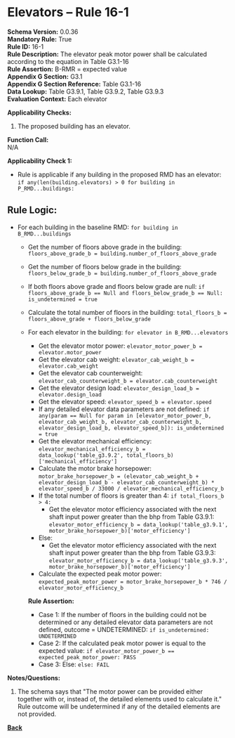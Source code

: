 # Elevators – Rule 16-1  
**Schema Version:** 0.0.36        
**Mandatory Rule:** True          
**Rule ID:** 16-1  
**Rule Description:** The elevator peak motor power shall be calculated according to the equation in Table G3.1-16  
**Rule Assertion:** B-RMR = expected value                                           
**Appendix G Section:** G3.1  
**Appendix G Section Reference:** Table G3.1-16  
**Data Lookup:** Table G3.9.1, Table G3.9.2, Table G3.9.3  
**Evaluation Context:** Each elevator  

**Applicability Checks:**  
  1. The proposed building has an elevator.  

**Function Call:**  
N/A

**Applicability Check 1:**
- Rule is applicable if any building in the proposed RMD has an elevator: `if any(len(building.elevators) > 0 for building in P_RMD...buildings:`

## Rule Logic:
- For each building in the baseline RMD: `for building in B_RMD...buildings`
  - Get the number of floors above grade in the building: `floors_above_grade_b = building.number_of_floors_above_grade`
  - Get the number of floors below grade in the building: `floors_below_grade_b = building.number_of_floors_above_grade`
  - If both floors above grade and floors below grade are null: `if floors_above_grade_b == Null and floors_below_grade_b == Null: is_undetermined = true`
  - Calculate the total number of floors in the building: `total_floors_b = floors_above_grade + floors_below_grade`
  - For each elevator in the building: `for elevator in B_RMD...elevators`
    - Get the elevator motor power: `elevator_motor_power_b = elevator.motor_power`
    - Get the elevator cab weight: `elevator_cab_weight_b = elevator.cab_weight`
    - Get the elevator cab counterweight: `elevator_cab_counterweight_b = elevator.cab_counterweight`
    - Get the elevator design load: `elevator_design_load_b = elevator.design_load`
    - Get the elevator speed: `elevator_speed_b = elevator.speed`
    - If any detailed elevator data parameters are not defined: `if any(param == Null for param in [elevator_motor_power_b, elevator_cab_weight_b, elevator_cab_counterweight_b, elevator_design_load_b, elevator_speed_b]): is_undetermined = true`
    - Get the elevator mechanical efficiency: `elevator_mechanical_efficiency_b = data_lookup('table_g3.9.2', total_floors_b)['mechanical_efficiency']`
    - Calculate the motor brake horsepower: `motor_brake_horsepower_b = (elevator_cab_weight_b + elevator_design_load_b - elevator_cab_counterweight_b) * elevator_speed_b / 33000 / elevator_mechanical_efficiency_b`
    - If the total number of floors is greater than 4: `if total_floors_b > 4:`
      - Get the elevator motor efficiency associated with the next shaft input power greater than the bhp from Table G3.9.1: `elevator_motor_efficiency_b = data_lookup('table_g3.9.1', motor_brake_horsepower_b)['motor_efficiency']`
    - Else:
      - Get the elevator motor efficiency associated with the next shaft input power greater than the bhp from Table G3.9.3: `elevator_motor_efficiency_b = data_lookup('table_g3.9.3', motor_brake_horsepower_b)['motor_efficiency']`
    - Calculate the expected peak motor power: `expected_peak_motor_power = motor_brake_horsepower_b * 746 / elevator_motor_efficiency_b`
    
    **Rule Assertion:**  
    - Case 1: If the number of floors in the building could not be determined or any detailed elevator data parameters are not defined, outcome = UNDETERMINED: `if is_undetermined: UNDETERMINED`
    - Case 2: If the calculated peak motor power is equal to the expected value: `if elevator_motor_power_b == expected_peak_motor_power: PASS`
    - Case 3: Else: `else: FAIL`

**Notes/Questions:**
1. The schema says that "The motor power can be provided either together with or, instead of, the detailed elements used to calculate it." Rule outcome will be undetermined if any of the detailed elements are not provided.


 **[Back](../_toc.md)**